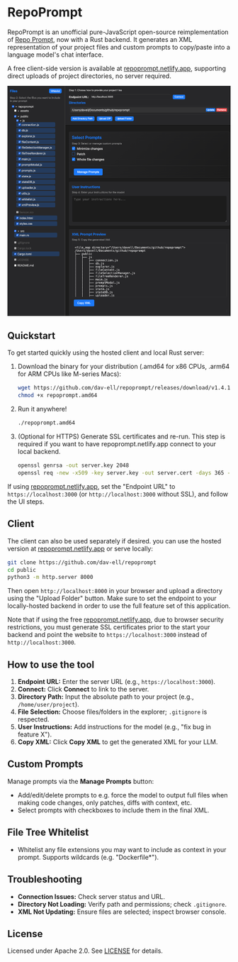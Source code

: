 # RepoPrompt

RepoPrompt is an unofficial pure-JavaScript open-source reimplementation of [Repo Prompt](https://repoprompt.com/), now with a Rust backend. It generates an XML representation of your project files and custom prompts to copy/paste into a language model's chat interface.

A free client-side version is available at [repoprompt.netlify.app](https://repoprompt.netlify.app/), supporting direct uploads of project directories, no server required.

![UI PNG](assets/ui.png)

## Quickstart

To get started quickly using the hosted client and local Rust server:

1. Download the binary for your distribution (.amd64 for x86 CPUs, .arm64 for ARM CPUs like M-series Macs):
   ```bash
   wget https://github.com/dav-ell/repoprompt/releases/download/v1.4.1/repoprompt.amd64
   chmod +x repoprompt.amd64
   ```

2. Run it anywhere!
   ```bash
   ./repoprompt.amd64
   ```

3. (Optional for HTTPS) Generate SSL certificates and re-run. This step is required if you want to have repoprompt.netlify.app connect to your local backend.
   ```bash
   openssl genrsa -out server.key 2048
   openssl req -new -x509 -key server.key -out server.cert -days 365 -sha256 -subj "/CN=localhost"
   ```

If using [repoprompt.netlify.app](https://repoprompt.netlify.app/), set the "Endpoint URL" to `https://localhost:3000` (or `http://localhost:3000` without SSL), and follow the UI steps.

## Client

The client can also be used separately if desired. you can use the hosted version at [repoprompt.netlify.app](https://repoprompt.netlify.app/) or serve locally:

```bash
git clone https://github.com/dav-ell/repoprompt
cd public
python3 -m http.server 8000
```

Then open `http://localhost:8000` in your browser and upload a directory using the "Upload Folder" button. Make sure to set the endpoint to your locally-hosted backend in order to use the full feature set of this application. 

Note that if using the free [repoprompt.netlify.app](https://repoprompt.netlify.app/), due to browser security restrictions, you must generate SSL certificates prior to the start your backend and point the website to `https://localhost:3000` instead of `http://localhost:3000`.

## How to use the tool

1. **Endpoint URL:** Enter the server URL (e.g., `https://localhost:3000`).
2. **Connect:** Click **Connect** to link to the server.
3. **Directory Path:** Input the absolute path to your project (e.g., `/home/user/project`).
4. **File Selection:** Choose files/folders in the explorer; `.gitignore` is respected.
5. **User Instructions:** Add instructions for the model (e.g., "fix bug in feature X").
6. **Copy XML:** Click **Copy XML** to get the generated XML for your LLM.

## Custom Prompts

Manage prompts via the **Manage Prompts** button:
- Add/edit/delete prompts to e.g. force the model to output full files when making code changes, only patches, diffs with context, etc.
- Select prompts with checkboxes to include them in the final XML.

## File Tree Whitelist

- Whitelist any file extensions you may want to include as context in your prompt. Supports wildcards (e.g. "Dockerfile*"). 

## Troubleshooting

- **Connection Issues:** Check server status and URL.
- **Directory Not Loading:** Verify path and permissions; check `.gitignore`.
- **XML Not Updating:** Ensure files are selected; inspect browser console.

## License

Licensed under Apache 2.0. See [LICENSE](LICENSE) for details.
